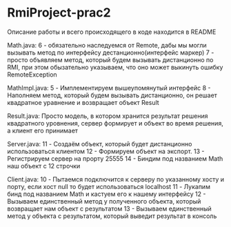 # RmiProject-prac2
Описание работы и всего происходящего в коде находится в README

Math.java:
	6 - обязательно наследуемся от Remote, дабы мы могли вызывать метод по интерфейсу дестанционно(интерфейс маркер)
	7 - просто объявляем метод, который будем вызывать дистанционно по RMI, при этом обызательно указываем, что оно может выкинуть ошибку RemoteException

MathImpl.java:
	5 - Имплементируем вышеупомянутый интерфейс
	8 - Наполняем метод, который будем вызывать дистанционно, он решает квадратное уравнение и возвращает объект Result

Result.java:
	Просто модель, в котором хранится результат решения квадратного уровнения, сервер формирует и объект во время решения, а клиент его принимает

Server.java:
	11 - Создаём объект, который будет дистанционно использоваться клиентом
	12 - Формируем объект на экспорт.
	13 - Регистрируем сервер на прорту 25555
	14 - Биндим под названием Math наш объект с 12 строчки

Client.java:
	10 - Пытаемся подключится к серверу по указанному хосту и порту, если хост null то будет использоваться localhost
	11 - Лукапим бинд под названием Math и кастуем его к нашему интерфейсу
	12 - Вызываем единственный метод у полученного объекта, который возвращает нам объект с результатом
	13 - Вызываем единственный метод у объекта с результатом, который выведит результат в консоль
